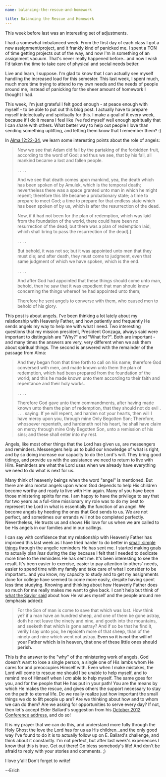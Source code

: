 ```yaml
---
name: balancing-the-rescue-and-homework

title: Balancing the Rescue and Homework
---
```

This week before last was an interesting set of adjustments.

I had a somewhat imbalanced week. From the first day of each class I got a new assignment/project, and it frankly kind of panicked me. I spent a TON of time getting projects out of the way, and now I'm in something of an assignment vacuum. That's never really happened before...and now I wish I'd taken the time to take care of physical and social needs better.

Live and learn, I suppose. I'm glad to know that I can actually see myself handling the increased load for this semester. This last week, I spent much, much more time trying to attend to my own needs and the needs of people around me, instead of panicking for the sheer amount of homework I thought I had.

This week, I'm just grateful I felt good enough - at peace enough with myself - to be able to put out this blog post. I actually have to prepare myself intelectually and spiritually for this. I make a goal of it every week, because if I do it means I feel like I've fed myself well enough spiritually that I can share with others. What better way to help out people I love than sending something uplifting, and letting them know that I remember them? :)

In [Alma 12:22-34](https://www.lds.org/scriptures/bofm/alma/12.22-34?lang=eng#21), we learn some interesting points about the role of angels:

> Now we see that Adam did fall by the partaking of the forbidden fruit, according to the word of God; and thus we see, that by his fall, all mankind became a lost and fallen people.
> 
> . . . .
> 
> And we see that death comes upon mankind, yea, the death which has been spoken of by Amulek, which is the temporal death; nevertheless there was a space granted unto man in which he might repent; therefore this life became a probationary state; a time to prepare to meet God; a time to prepare for that endless state which has been spoken of by us, which is after the resurrection of the dead.
> 
> Now, if it had not been for the plan of redemption, which was laid from the foundation of the world, there could have been no resurrection of the dead; but there was a plan of redemption laid, which shall bring to pass the resurrection of the dead[.]
> 
> . . . .
> 
> But behold, it was not so; but it was appointed unto men that they must die; and after death, they must come to judgment, even that same judgment of which we have spoken, which is the end.
> 
> . . . .
> 
> And after God had appointed that these things should come unto man, behold, then he saw that it was expedient that man should know concerning the things whereof he had appointed unto them;
> 
> Therefore he sent angels to converse with them, who caused men to behold of his glory.

This post is about angels. I've been thinking a lot lately about my relationship with Heavenly Father, and how patiently and frequently He sends angels my way to help me with what I need. Two interesting questions that my mission president, President Gonzaga, always said were important to distinguish are "Why?" and "What for?". Both are important - and many times the answers are very, very different when we ask them about spiritual things. The second is answered with the remainder of the passage from Alma:

> And they began from that time forth to call on his name; therefore God conversed with men, and made known unto them the plan of redemption, which had been prepared from the foundation of the world; and this he made known unto them according to their faith and repentance and their holy works.
> 
> . . . .
> 
> Therefore God gave unto them commandments, after having made known unto them the plan of redemption, that they should not do evil . . . . saying: If ye will repent, and harden not your hearts, then will I have mercy upon you, through mine Only Begotten Son; Therefore, whosoever repenteth, and hardeneth not his heart, he shall have claim on mercy through mine Only Begotten Son, unto a remission of his sins; and these shall enter into my rest.

Angels, like most other things that the Lord has given us, are messengers and reminders. Messengers help us to build our knowledge of what is right, and by so doing increase our capacity to do the Lord's will. They bring good tidings, and provide us with the assistance we need to return to live with Him. Reminders are what the Lord uses when we already have everything we need to do what is next for us. 

Many think of heavenly beings when the word "angel" is mentioned. But there are also mortal angels upon whom God depends to help His children become worthy and ready to live with Him again. Many of you have been those ministering spirits for me. I am happy to have the privilege to say that for two years as a full-time missionary my role was to do my best to represent the Lord in what is essentially the function of an angel. We become angels by heeding the ones that God sends to us. We are not perfect, and sometimes our errands will not be completed perfectly. Nevertheless, He trusts us and shows His love for us when we are called to be His angels in our families and in our callings.

I can say with confidence that my relationship with Heavenly Father has improved this last week as I have tried harder to do better in [small, simple things](https://www.lds.org/scriptures/bofm/alma/37.6-7?lang=eng#5) through the angelic reminders He has sent me. I started making goals to actually plan *less* during the day because I felt that I needed to dedicate more time to the reminders He has sent me. It's been interesting to see the result. It's been easier to exercise, easier to pay attention to others' needs, easier to spend time with my family and take care of what I consider to be important...and you know, my capacity to study and to get my assignments done for college have seemed to come more easily, despite having spent less time studying. Knowing and thinking about how Heavenly Father does so much for me really makes me want to give back. I can't help but think of [what the Savior said](https://www.lds.org/scriptures/nt/matt/18.11-14?lang=eng#10) about how He values myself and the people around me (emphasis added):

>  For the Son of man is come to save that which was lost.
>  How think ye? if a man have an hundred sheep, and one of them be gone astray, doth he not leave the ninety and nine, and goeth into the mountains, and seeketh that which is gone astray?
>  And if so be that he find it, verily I say unto you, he rejoiceth more of that sheep, than of the ninety and nine which went not astray.
>  **Even so it is not the will of your Father which is in heaven, that one of these little ones should perish.**

This is the answer to the "why" of the ministering work of angels. God doesn't want to lose a single person, a single one of His lambs whom He cares for and preoccupies Himself with. Even when I make mistakes, the Lord will come to rescue me should I be unable to help myself, and to remind me of Himself when I *am* able to help myself. The same goes for you, and for the people that He has put in your path! You are the means by which He makes the rescue, and gives others the support necessary to stay on the path to eternal life. Do we really realize just how important the small things we do to lift people up are? Are we thinking about how and to whom we can do them? Are we asking for opportunities to serve every day? If not, then let's accept Elder Ballard's suggestion from his [October 2012 Conference address](https://www.lds.org/general-conference/2012/10/be-anxiously-engaged.p31-35?lang=eng#f1), and do so!

It is my prayer that we can do this, and understand more fully through the Holy Ghost the love the Lord has for us as His children...and the only good way I've found to do it is to actually follow up on E. Ballard's challenge, and think about it constantly. I'm not perfect, but after last week's experiences I know that this is true. Get out there! Go bless somebody's life! And don't be afraid to reply with your stories and comments. ;)

I love y'all! Don't forget to write!

--Erich